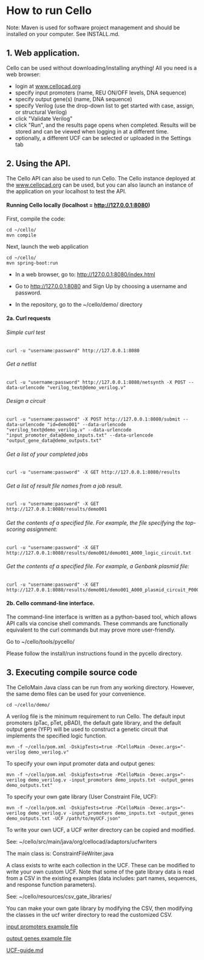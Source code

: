 # How to run Cello

Note: Maven is used for software project management and should be installed on your computer.  See INSTALL.md.


## 1. Web application.

Cello can be used without downloading/installing anything!  All you need is a web browser:

* login at www.cellocad.org
* specify input promoters (name, REU ON/OFF levels, DNA sequence)
* specify output gene(s) (name, DNA sequence)
* specify Verilog (use the drop-down list to get started with case, assign, or structural Verilog)
* click "Validate Verilog"
* click "Run", and the results page opens when completed.  Results will be stored and can be viewed when logging in at a different time.
* optionally, a different UCF can be selected or uploaded in the Settings tab



## 2. Using the API.

The Cello API can also be used to run Cello.  The Cello instance deployed at the www.cellocad.org can be used, but you can also launch an instance of the application on your localhost to test the API.


#### Running Cello locally (localhost = http://127.0.0.1:8080)

First, compile the code:
```
cd ~/cello/
mvn compile
```

Next, launch the web application
```
cd ~/cello/
mvn spring-boot:run
```

* In a web browser, go to: http://127.0.0.1:8080/index.html

* Go to http://127.0.0.1:8080 and Sign Up by choosing a username and password.

* In the repository, go to the ~/cello/demo/ directory


#### 2a. Curl requests

###### Simple curl test
```
curl -u "username:password" http://127.0.0.1:8080
```

###### Get a netlist
```
curl -u "username:password" http://127.0.0.1:8080/netsynth -X POST --data-urlencode "verilog_text@demo_verilog.v"
```

###### Design a circuit
```
curl -u "username:password" -X POST http://127.0.0.1:8080/submit --data-urlencode "id=demo001" --data-urlencode "verilog_text@demo_verilog.v" --data-urlencode "input_promoter_data@demo_inputs.txt" --data-urlencode "output_gene_data@demo_outputs.txt"
```

###### Get a list of your completed jobs
```
curl -u "username:password" -X GET http://127.0.0.1:8080/results 
```

###### Get a list of result file names from a job result.
```
curl -u "username:password" -X GET http://127.0.0.1:8080/results/demo001 
```

###### Get the contents of a specified file.  For example, the file specifying the top-scoring assignment:
```
curl -u "username:password" -X GET http://127.0.0.1:8080/results/demo001/demo001_A000_logic_circuit.txt 
```

###### Get the contents of a specified file.  For example, a Genbank plasmid file:
```
curl -u "username:password" -X GET http://127.0.0.1:8080/results/demo001/demo001_A000_plasmid_circuit_P000.ape
```


#### 2b. Cello command-line interface.

The command-line interface is written as a python-based tool, which allows API calls via concise shell commands.  These commands are functionally equivalent to the curl commands but may prove more user-friendly.

Go to ~/cello/tools/pycello/

Please follow the install/run instructions found in the pycello directory.


## 3. Executing compile source code

The CelloMain Java class can be run from any working directory.  However, the same demo files can be used for your convenience.
```
cd ~/cello/demo/
```

A verilog file is the minimum requirement to run Cello.  The default input promoters (pTac, pTet, pBAD), the default gate library, and the default output gene (YFP) will be used to construct a genetic circuit that implements the specified logic function.
```
mvn -f ~/cello/pom.xml -DskipTests=true -PCelloMain -Dexec.args="-verilog demo_verilog.v"
```

To specify your own input promoter data and output genes:
```
mvn -f ~/cello/pom.xml -DskipTests=true -PCelloMain -Dexec.args="-verilog demo_verilog.v -input_promoters demo_inputs.txt -output_genes demo_outputs.txt"
```

To specify your own gate library (User Constraint File, UCF):
```
mvn -f ~/cello/pom.xml -DskipTests=true -PCelloMain -Dexec.args="-verilog demo_verilog.v -input_promoters demo_inputs.txt -output_genes demo_outputs.txt -UCF /path/to/myUCF.json"
```


To write your own UCF, a UCF writer directory can be copied and modified.

See: ~/cello/src/main/java/org/cellocad/adaptors/ucfwriters

The main class is:
ConstraintFileWriter.java

A class exists to write each collection in the UCF.  These can be modified to write your own custom UCF.  Note that some of the gate library data is read from a CSV in the existing examples (data includes: part names, sequences, and response function parameters).  

See: ~/cello/resources/csv_gate_libraries/

You can make your own gate library by modifying the CSV, then modifying the classes in the ucf writer directory to read the customized CSV.



[input promoters example file](resources/data/inputs/Inputs.txt)

[output genes example file](resources/data/outputs/Outputs.txt)

[UCF-guide.md](UCF-guide.md)

